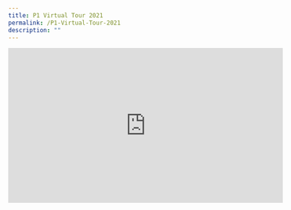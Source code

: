 ```yaml
---
title: P1 Virtual Tour 2021
permalink: /P1-Virtual-Tour-2021
description: ""
---
```

<iframe width="560" height="315" src="https://www.youtube.com/embed/pVZLt7jHDp4" title="YouTube video player" frameborder="0" allow="accelerometer; autoplay; clipboard-write; encrypted-media; gyroscope; picture-in-picture" allowfullscreen></iframe>